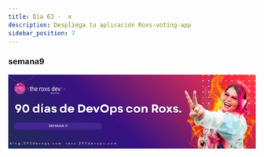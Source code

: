 ```yaml
---
title: Día 63 -  x
description: Despliega tu aplicación Roxs-voting-app
sidebar_position: 7
---
```


### semana9
![](../../static/images/banner/9.png)